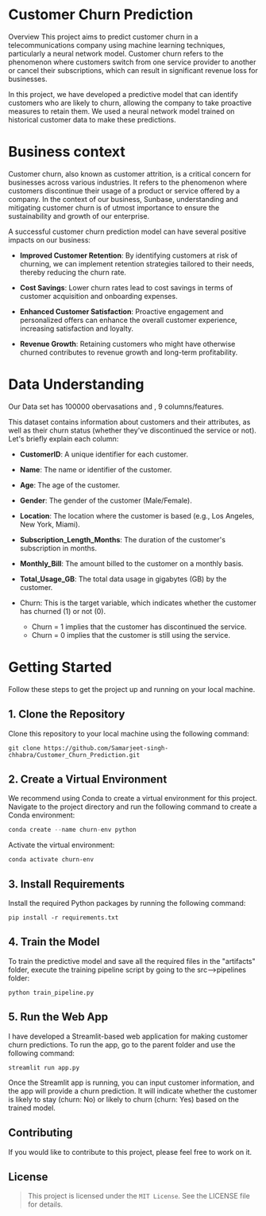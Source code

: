 # Customer Churn Prediction
Overview
This project aims to predict customer churn in a telecommunications company using machine learning techniques, particularly a neural network model. Customer churn refers to the phenomenon where customers switch from one service provider to another or cancel their subscriptions, which can result in significant revenue loss for businesses.

In this project, we have developed a predictive model that can identify customers who are likely to churn, allowing the company to take proactive measures to retain them. We used a neural network model trained on historical customer data to make these predictions.

# Business context
Customer churn, also known as customer attrition, is a critical concern for businesses across various industries. It refers to the phenomenon where customers discontinue their usage of a product or service offered by a company. In the context of our business, Sunbase, understanding and mitigating customer churn is of utmost importance to ensure the sustainability and growth of our enterprise.


A successful customer churn prediction model can have several positive impacts on our business:

*  **Improved Customer Retention**: By identifying customers at risk of churning, we can implement retention strategies tailored to their needs, thereby reducing the churn rate.

*  **Cost Savings**: Lower churn rates lead to cost savings in terms of customer acquisition and onboarding expenses.

* **Enhanced Customer Satisfaction**: Proactive engagement and personalized offers can enhance the overall customer experience, increasing satisfaction and loyalty.

*  **Revenue Growth**: Retaining customers who might have otherwise churned contributes to revenue growth and long-term profitability.


# Data Understanding

Our Data set has 100000 obervasations and , 9 columns/features.

This dataset contains information about customers and their attributes, as well as their churn status (whether they've discontinued the service or not). Let's briefly explain each column:

*  **CustomerID**: A unique identifier for each customer.

*  **Name**: The name or identifier of the customer.

*  **Age**: The age of the customer.

*  **Gender**: The gender of the customer (Male/Female).

*  **Location**: The location where the customer is based (e.g., Los Angeles, New York, Miami).

*  **Subscription_Length_Months**: The duration of the customer's subscription in months.

*  **Monthly_Bill**: The amount billed to the customer on a monthly basis.

*  **Total_Usage_GB**: The total data usage in gigabytes (GB) by the customer.

*  Churn: This is the target variable, which indicates whether the customer has churned (1) or not (0).

      *  Churn = 1 implies that the customer has discontinued the service.
      *  Churn = 0 implies that the customer is still using the service.
 
  
# Getting Started
Follow these steps to get the project up and running on your local machine.

## 1. Clone the Repository
Clone this repository to your local machine using the following command:

```
git clone https://github.com/Samarjeet-singh-chhabra/Customer_Churn_Prediction.git
```

## 2. Create a Virtual Environment
We recommend using Conda to create a virtual environment for this project. Navigate to the project directory and run the following command to create a Conda environment:

```python
conda create --name churn-env python
```
Activate the virtual environment:

```
conda activate churn-env
```
## 3. Install Requirements
Install the required Python packages by running the following command:

```
pip install -r requirements.txt
```
## 4. Train the Model
To train the predictive model and save all the required files in the "artifacts" folder, execute the training pipeline script by going to the src-->pipelines folder:

```
python train_pipeline.py
```
## 5. Run the Web App
I have developed a Streamlit-based web application for making customer churn predictions. To run the app, go to the parent folder and use the following command:

```
streamlit run app.py
```
Once the Streamlit app is running, you can input customer information, and the app will provide a churn prediction. It will indicate whether the customer is likely to stay (churn: No) or likely to churn (churn: Yes) based on the trained model.

## Contributing
If you would like to contribute to this project, please feel free to work on it.

## License
> This project is licensed under the `MIT License`. See the LICENSE file for details.
